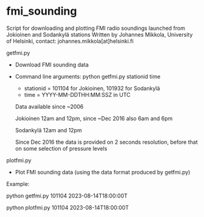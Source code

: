 # fmi_sounding
Script for downloading and plotting FMI radio soundings launched from Jokioinen and Sodankylä stations
Written by Johannes Mikkola, University of Helsinki, contact: johannes.mikkola[at]helsinki.fi

getfmi.py
  - Download FMI sounding data
  - Command line arguments: python getfmi.py stationid time
      * stationid = 101104 for Jokioinen, 101932 for Sodankylä
      * time = YYYY-MM-DDTHH:MM:SSZ in UTC
        
    Data available since ~2006

    Jokioinen 12am and 12pm, since ~Dec 2016 also 6am and 6pm

    Sodankylä 12am and 12pm

    Since Dec 2016 the data is provided on 2 seconds resolution, before that on some selection of pressure levels


plotfmi.py
  - Plot FMI sounding data (using the data format produced by getfmi.py)


Example:

python getfmi.py 101104 2023-08-14T18:00:00T

python plotfmi.py 101104 2023-08-14T18:00:00T
